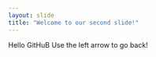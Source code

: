 ```yaml
---
layout: slide
title: "Welcome to our second slide!"
---
```

Hello GitHuB
Use the left arrow to go back!
